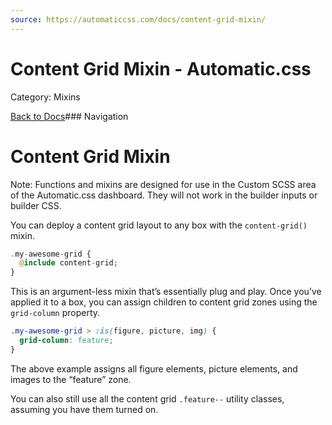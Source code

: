 ```yaml
---
source: https://automaticcss.com/docs/content-grid-mixin/
---
```


# Content Grid Mixin - Automatic.css

Category: Mixins

[Back to Docs](https://automaticcss.com/docs)### Navigation

# Content Grid Mixin

Note: Functions and mixins are designed for use in the Custom SCSS area of the Automatic.css dashboard. They will not work in the builder inputs or builder CSS.

You can deploy a content grid layout to any box with the `content-grid()` mixin.

```php
.my-awesome-grid {
  @include content-grid;
}
```

This is an argument-less mixin that’s essentially plug and play. Once you’ve applied it to a box, you can assign children to content grid zones using the `grid-column` property.

```css
.my-awesome-grid > :is(figure, picture, img) {
  grid-column: feature;
}
```

The above example assigns all figure elements, picture elements, and images to the “feature” zone.

You can also still use all the content grid `.feature--` utility classes, assuming you have them turned on.

